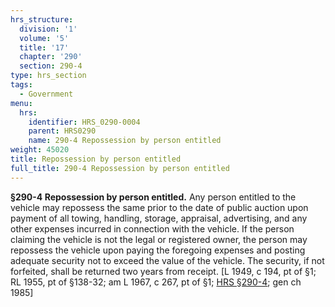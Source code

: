 ```yaml
---
hrs_structure:
  division: '1'
  volume: '5'
  title: '17'
  chapter: '290'
  section: 290-4
type: hrs_section
tags:
  - Government
menu:
  hrs:
    identifier: HRS_0290-0004
    parent: HRS0290
    name: 290-4 Repossession by person entitled
weight: 45020
title: Repossession by person entitled
full_title: 290-4 Repossession by person entitled
---
```

**§290-4 Repossession by person entitled.** Any person entitled to the vehicle may repossess the same prior to the date of public auction upon payment of all towing, handling, storage, appraisal, advertising, and any other expenses incurred in connection with the vehicle. If the person claiming the vehicle is not the legal or registered owner, the person may repossess the vehicle upon paying the foregoing expenses and posting adequate security not to exceed the value of the vehicle. The security, if not forfeited, shall be returned two years from receipt. [L 1949, c 194, pt of §1; RL 1955, pt of §138-32; am L 1967, c 267, pt of §1; [HRS §290-4](/title-17/chapter-290/section-290-4/); gen ch 1985]